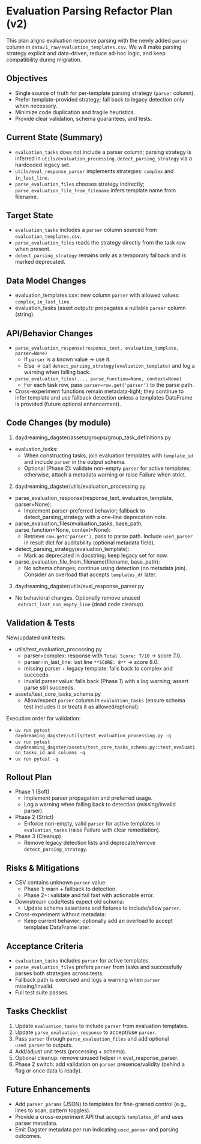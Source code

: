 # Evaluation Parsing Refactor Plan (v2)

This plan aligns evaluation response parsing with the newly added `parser` column in `data/1_raw/evaluation_templates.csv`. We will make parsing strategy explicit and data-driven, reduce ad-hoc logic, and keep compatibility during migration.

## Objectives
- Single source of truth for per-template parsing strategy (`parser` column).
- Prefer template-provided strategy; fall back to legacy detection only when necessary.
- Minimize code duplication and fragile heuristics.
- Provide clear validation, schema guarantees, and tests.

## Current State (Summary)
- `evaluation_tasks` does not include a parser column; parsing strategy is inferred in `utils/evaluation_processing.detect_parsing_strategy` via a hardcoded legacy set.
- `utils/eval_response_parser` implements strategies: `complex` and `in_last_line`.
- `parse_evaluation_files` chooses strategy indirectly; `parse_evaluation_file_from_filename` infers template name from filename.

## Target State
- `evaluation_tasks` includes a `parser` column sourced from `evaluation_templates.csv`.
- `parse_evaluation_files` reads the strategy directly from the task row when present.
- `detect_parsing_strategy` remains only as a temporary fallback and is marked deprecated.

## Data Model Changes
- evaluation_templates.csv: new column `parser` with allowed values: `complex`, `in_last_line`.
- evaluation_tasks (asset output): propagates a nullable `parser` column (string).

## API/Behavior Changes
- `parse_evaluation_response(response_text, evaluation_template, parser=None)`
  - If `parser` is a known value → use it.
  - Else → call `detect_parsing_strategy(evaluation_template)` and log a warning when falling back.
- `parse_evaluation_files(..., parse_function=None, context=None)`
  - For each task row, pass `parser=row.get('parser')` to the parse path.
- Cross-experiment functions remain metadata-light; they continue to infer template and use fallback detection unless a templates DataFrame is provided (future optional enhancement).

## Code Changes (by module)

1) daydreaming_dagster/assets/groups/group_task_definitions.py
- evaluation_tasks:
  - When constructing tasks, join evaluation templates with `template_id` and include `parser` in the output schema.
  - Optional (Phase 2): validate non-empty `parser` for active templates; otherwise, attach a metadata warning or raise Failure when strict.

2) daydreaming_dagster/utils/evaluation_processing.py
- parse_evaluation_response(response_text, evaluation_template, parser=None):
  - Implement parser-preferred behavior; fallback to detect_parsing_strategy with a one-line deprecation note.
- parse_evaluation_files(evaluation_tasks, base_path, parse_function=None, context=None):
  - Retrieve `row.get('parser')`, pass to parse path. Include `used_parser` in result dict for auditability (optional metadata field).
- detect_parsing_strategy(evaluation_template):
  - Mark as deprecated in docstring; keep legacy set for now.
- parse_evaluation_file_from_filename(filename, base_path):
  - No schema changes; continue using detection (no metadata join). Consider an overload that accepts `templates_df` later.

3) daydreaming_dagster/utils/eval_response_parser.py
- No behavioral changes. Optionally remove unused `_extract_last_non_empty_line` (dead code cleanup).

## Validation & Tests

New/updated unit tests:
- utils/test_evaluation_processing.py
  - parser=complex: response with `Total Score: 7/10` → score 7.0.
  - parser=in_last_line: last line `**SCORE: 8**` → score 8.0.
  - missing parser + legacy template: falls back to complex and succeeds.
  - invalid parser value: falls back (Phase 1) with a log warning; assert parse still succeeds.
- assets/test_core_tasks_schema.py
  - Allow/expect `parser` column in `evaluation_tasks` (ensure schema test includes it or treats it as allowed/optional).

Execution order for validation:
- `uv run pytest daydreaming_dagster/utils/test_evaluation_processing.py -q`
- `uv run pytest daydreaming_dagster/assets/test_core_tasks_schema.py::test_evaluation_tasks_id_and_columns -q`
- `uv run pytest -q`

## Rollout Plan
- Phase 1 (Soft)
  - Implement parser propagation and preferred usage.
  - Log a warning when falling back to detection (missing/invalid parser).
- Phase 2 (Strict)
  - Enforce non-empty, valid `parser` for active templates in `evaluation_tasks` (raise Failure with clear remediation).
- Phase 3 (Cleanup)
  - Remove legacy detection lists and deprecate/remove `detect_parsing_strategy`.

## Risks & Mitigations
- CSV contains unknown `parser` value:
  - Phase 1: warn + fallback to detection.
  - Phase 2+: validate and fail fast with actionable error.
- Downstream code/tests expect old schema:
  - Update schema assertions and fixtures to include/allow `parser`.
- Cross-experiment without metadata:
  - Keep current behavior; optionally add an overload to accept templates DataFrame later.

## Acceptance Criteria
- `evaluation_tasks` includes `parser` for active templates.
- `parse_evaluation_files` prefers `parser` from tasks and successfully parses both strategies across tests.
- Fallback path is exercised and logs a warning when `parser` missing/invalid.
- Full test suite passes.

## Tasks Checklist
1. Update `evaluation_tasks` to include `parser` from evaluation templates.
2. Update `parse_evaluation_response` to accept/use `parser`.
3. Pass `parser` through `parse_evaluation_files` and add optional `used_parser` to outputs.
4. Add/adjust unit tests (processing + schema).
5. Optional cleanup: remove unused helper in eval_response_parser.
6. Phase 2 switch: add validation on `parser` presence/validity (behind a flag or once data is ready).

## Future Enhancements
- Add `parser_params` (JSON) to templates for fine-grained control (e.g., lines to scan, pattern toggles).
- Provide a cross-experiment API that accepts `templates_df` and uses parser metadata.
- Emit Dagster metadata per run indicating `used_parser` and parsing outcomes.

